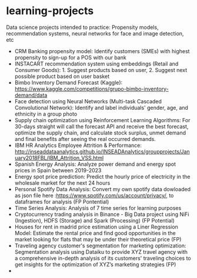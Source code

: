 # learning-projects
Data science projects intended to practice: Propensity models, recommendation systems, neural networks for face and image detection, etc

- CRM Banking propensity model: Identify customers (SMEs) with highest propensity to sign-up for a POS with our bank
- INSTACART recommendation system using embeddings (Retail and Consumer Goods): 1. Suggest products based on user, 2. Suggest next possible product based on user basket
- Bimbo Inventory Demand Forecast (Kaggle): https://www.kaggle.com/competitions/grupo-bimbo-inventory-demand/data
- Face detection using Neural Networks (Multi-task Cascaded Convolutional Network): Identify and label individuals' gender, age, and ethnicity in a group photo
- Supply chain optimization using Reinforcement Learning Algorithms: For 30-days straight will call the forecast API and receive the best forecast, optimize the supply chain, and calculate stock surplus, unmet demand and final benefits after seeing the real occurred demands. 
- IBM HR Analytics Employee Attrition & Performance: http://inseaddataanalytics.github.io/INSEADAnalytics/groupprojects/January2018FBL/IBM_Attrition_VSS.html
- Spanish Energy Analysis: Analyze power demand and energy spot prices in Spain between 2019-2023
- Energy spot price prediction: Predict the hourly price of electricity in the wholesale market for the next 24 hours
- Personal Spotify Data Analysis: Convert my own spotify data dowloaded as json file here :https://www.spotify.com/us/account/privacy/, to dataframes for analysis (FP Pontential)
- Time Series Analysis: Analysis of 7 time series for learning purposes
- Cryptocurrency trading analysis in Binance - Big Data project using NiFi (Ingestion), HDFS (Storage) and Spark (Processing) (FP Potential)
- Houses for rent in madrid price estimation using a Liner Regression Model: Estimate the rental price and find good opportunities in the market looking for flats that may be under their theoretical price (FP)
- Traveling agency customer's segmentation for marketing optimization: Segmentation analysis using Dataiku to provide XYZ travel agency with a comprehensive in-depth analysis of its customers' traveling choices to get insights for the optimization of XYZ’s marketing strategies (FP)
- 
